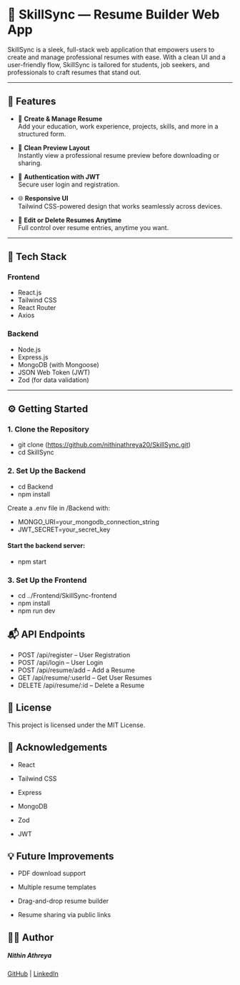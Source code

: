 # 📄 SkillSync — Resume Builder Web App

SkillSync is a sleek, full-stack web application that empowers users to create and manage professional resumes with ease. With a clean UI and a user-friendly flow, SkillSync is tailored for students, job seekers, and professionals to craft resumes that stand out.

---

## 🚀 Features

- 📝 **Create & Manage Resume**  
  Add your education, work experience, projects, skills, and more in a structured form.

- 🎨 **Clean Preview Layout**  
  Instantly view a professional resume preview before downloading or sharing.

- 🔐 **Authentication with JWT**  
  Secure user login and registration.

- 🌐 **Responsive UI**  
  Tailwind CSS-powered design that works seamlessly across devices.

- 🧹 **Edit or Delete Resumes Anytime**  
  Full control over resume entries, anytime you want.

---

## 🧰 Tech Stack

### Frontend
- React.js
- Tailwind CSS
- React Router
- Axios

### Backend
- Node.js
- Express.js
- MongoDB (with Mongoose)
- JSON Web Token (JWT)
- Zod (for data validation)

---

## ⚙️ Getting Started

### 1. Clone the Repository

- git clone (https://github.com/nithinathreya20/SkillSync.git)
- cd SkillSync
### 2. Set Up the Backend
- cd Backend
- npm install

Create a .env file in /Backend with:
- MONGO_URI=your_mongodb_connection_string
- JWT_SECRET=your_secret_key

#### Start the backend server:
- npm start
### 3. Set Up the Frontend
- cd ../Frontend/SkillSync-frontend
- npm install
- npm run dev

## 📬 API Endpoints
- POST /api/register – User Registration
- POST /api/login – User Login
- POST /api/resume/add – Add a Resume
- GET /api/resume/:userId – Get User Resumes
- DELETE /api/resume/:id – Delete a Resume

## 📄 License
This project is licensed under the MIT License.

## 🙌 Acknowledgements
- React

- Tailwind CSS

- Express

- MongoDB

- Zod

- JWT

## 💡 Future Improvements
- PDF download support

- Multiple resume templates

- Drag-and-drop resume builder

- Resume sharing via public links

## 🧑‍💻 Author
##### Nithin Athreya
[GitHub](https://github.com/nithinathreya20) | [LinkedIn](https://www.linkedin.com/in/nithin-athreya-1807b8320/)
